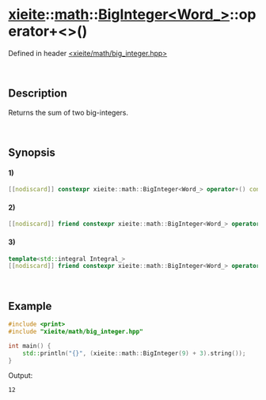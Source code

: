 # [xieite](../../../../../xieite.md)\:\:[math](../../../../../math.md)\:\:[BigInteger<Word_>](../../../../big_integer.md)\:\:operator+\<\>\(\)
Defined in header [<xieite/math/big_integer.hpp>](../../../../../../../include/xieite/math/big_integer.hpp)

&nbsp;

## Description
Returns the sum of two big-integers.

&nbsp;

## Synopsis
#### 1)
```cpp
[[nodiscard]] constexpr xieite::math::BigInteger<Word_> operator+() const noexcept;
```
#### 2)
```cpp
[[nodiscard]] friend constexpr xieite::math::BigInteger<Word_> operator+(const xieite::math::BigInteger<Word_>& augend, const xieite::math::BigInteger<Word_>& addend) noexcept;
```
#### 3)
```cpp
template<std::integral Integral_>
[[nodiscard]] friend constexpr xieite::math::BigInteger<Word_> operator+(const xieite::math::BigInteger<Word_>& augend, Integral_ addend) noexcept;
```

&nbsp;

## Example
```cpp
#include <print>
#include "xieite/math/big_integer.hpp"

int main() {
    std::println("{}", (xieite::math::BigInteger(9) + 3).string());
}
```
Output:
```
12
```
